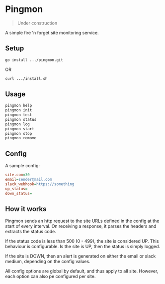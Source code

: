 # Pingmon

> Under construction

A simple fire 'n forget site monitoring service.

## Setup

```sh
go install .../pingmon.git
```

OR

```sh
curl .../install.sh
```

## Usage

```sh
pingmon help
pingmon init
pingmon test
pingmon status
pingmon log
pingmon start
pingmon stop
pingmon remove
```

## Config

A sample config:

```ini
site.com=30
email=sender@mail.com
slack_webhook=https://something
up_status=
down_status=
```

## How it works

Pingmon sends an http request to the site URLs defined in the config at the start of every interval. On receiving a response, it parses the headers and extracts the status code.

If the status code is less than 500 (0 - 499), the site is considered UP. This behaviour is configurable. Is the site is UP, then the status is simply logged.

If the site is DOWN, then an alert is generated on either the email or slack medium, depending on the config values.

All config options are global by default, and thus apply to all site. However, each option can also pe configured per site.
